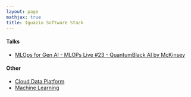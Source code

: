 ```yaml
---
layout: page
mathjax: true
title: Iguazio Software Stack
---
```


#### Talks
* [MLOps for Gen AI - MLOPs Live #23 - QuantumBlack AI by McKinsey](https://www.youtube.com/watch?v=9RjD_VNvZSg&t=156s)

#### Other
* [Cloud Data Platform](../cloud_data_platform.md)
* [Machine Learning](../machine_learning.md)

